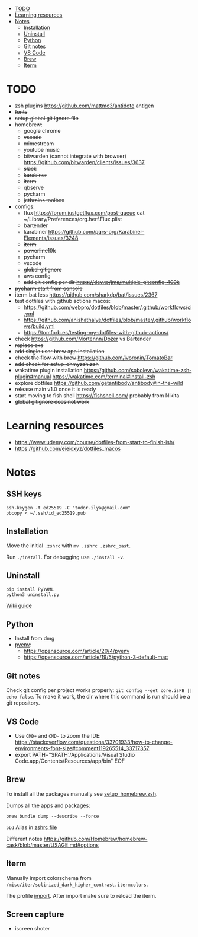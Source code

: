 <!-- TOC start (generated with https://github.com/derlin/bitdowntoc) -->

- [TODO](#todo)
- [Learning resources](#learning-resources)
- [Notes](#notes)
  * [Installation](#installation)
  * [Uninstall](#uninstall)
  * [Python](#python)
  * [Git notes](#git-notes)
  * [VS Code](#vs-code)
  * [Brew](#brew)
  * [Iterm](#iterm)

<!-- TOC end -->

<!-- TOC --><a name="todo"></a>
# TODO

- zsh plugins https://github.com/mattmc3/antidote antigen
- ~~fonts~~
- ~~setup global git ignore file~~
- homebrew:
    - google chrome
    - ~~vscode~~
    - ~~mimestream~~
    - youtube music
    - bitwarden (cannot integrate with browser) https://github.com/bitwarden/clients/issues/3637
    - ~~slack~~
    - ~~karabiner~~
    - ~~iterm~~
    - qbserve
    - pycharm
    - ~~jetbrains toolbox~~
- configs:
    - flux https://forum.justgetflux.com/post-queue cat ~/Library/Preferences/org.herf.Flux.plist
    - bartender
    - karabiner https://github.com/pqrs-org/Karabiner-Elements/issues/3248
    - ~~iterm~~
    - ~~powerline10k~~
    - pycharm
    - vscode
    - ~~global gitignore~~
    - ~~aws config~~
    - ~~add git config per dir https://dev.to/jma/multiple-gitconfig-409k~~
- ~~pycharm start from console~~
- iterm bat less https://github.com/sharkdp/bat/issues/2367
- test dotfiles with github actions macos:
    - https://github.com/webpro/dotfiles/blob/master/.github/workflows/ci.yml
    - https://github.com/anishathalye/dotfiles/blob/master/.github/workflows/build.yml
    - https://tomforb.es/testing-my-dotfiles-with-github-actions/
- check https://github.com/Mortennn/Dozer vs Bartender
- ~~replace exa~~
- ~~add single user brew app installation~~
- ~~check the flow with brew https://github.com/ivoronin/TomatoBar~~
- ~~add check for setup_ohmyzsh.zsh~~
- wakatime plugin installation https://github.com/sobolevn/wakatime-zsh-plugin#manual
  https://wakatime.com/terminal#install-zsh
- explore dotfiles https://github.com/getantibody/antibody#in-the-wild
- release main v1.0 once it is ready
- start moving to fish shell https://fishshell.com/ probably from Nikita
- ~~global gitignore does not work~~

<!-- TOC --><a name="learning-resources"></a>
# Learning resources

- https://www.udemy.com/course/dotfiles-from-start-to-finish-ish/
- https://github.com/eieioxyz/dotfiles_macos

<!-- TOC --><a name="notes"></a>
# Notes

## SSH keys

```
ssh-keygen -t ed25519 -C "todor.ilya@gmail.com"
pbcopy < ~/.ssh/id_ed25519.pub
```

<!-- TOC --><a name="installation"></a>
## Installation

Move the initial `.zshrc` with `mv .zshrc .zshrc_past`.

Run `./install`. For debugging use `./install -v`.

<!-- TOC --><a name="uninstall"></a>
## Uninstall

```
pip install PyYAML
python3 uninstall.py
```

[Wiki guide](https://github.com/anishathalye/dotbot/wiki/Tips-and-Tricks#uninstall-script)

<!-- TOC --><a name="python"></a>
## Python

- Install from dmg
- [pyenv](https://github.com/pyenv/pyenv):
    - https://opensource.com/article/20/4/pyenv
    - https://opensource.com/article/19/5/python-3-default-mac

<!-- TOC --><a name="git-notes"></a>
## Git notes

Check git config per project works properly: `git config --get core.isFB || echo false`. To make it work, the dir where
this command is run should be a git repository.

<!-- TOC --><a name="vs-code"></a>
## VS Code

- Use `CMD+` and `CMD-` to zoom the IDE: https://stackoverflow.com/questions/33701933/how-to-change-environments-font-size#comment119265514_33717357
- export PATH="\$PATH:/Applications/Visual Studio Code.app/Contents/Resources/app/bin"
EOF

<!-- TOC --><a name="brew"></a>
## Brew

To install all the packages manually see [setup_homebrew.zsh](setup_homebrew.zsh).

Dumps all the apps and packages:

```
brew bundle dump --describe --force
```

`bbd` Alias in [zshrc file](./zshrc)

Different notes https://github.com/Homebrew/homebrew-cask/blob/master/USAGE.md#options

<!-- TOC --><a name="iterm"></a>
## Iterm

Manually import colorschema from `/misc/iter/solirized_dark_higher_contrast.itermcolors`. 

The profile [import](https://stackoverflow.com/a/23356086/5151861). After import make sure to reload the iterm.

## Screen capture

- iscreen shoter
